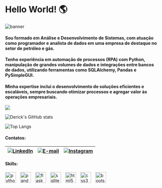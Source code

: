 # Hello World! 🌎

![banner](https://user-images.githubusercontent.com/74038190/240304586-d48893bd-0757-481c-8d7e-ba3e163feae7.png)

#### Sou formado em Análise e Desenvolvimento de Sistemas, com atuação como programador e analista de dados em uma empresa de destaque no setor de petróleo e gás.

#### Tenho experiência em automação de processos (RPA) com Python, manipulação de grandes volumes de dados e integrações entre bancos de dados, utilizando ferramentas como SQLAlchemy, Pandas e PySimpleGUI.

#### Minha expertise inclui o desenvolvimento de soluções eficientes e escaláveis, sempre buscando otimizar processos e agregar valor às operações empresariais.


<img src="https://user-images.githubusercontent.com/74038190/212284100-561aa473-3905-4a80-b561-0d28506553ee.gif"/>

![Derick's GitHub stats](https://github-readme-stats-seven-beta-34.vercel.app/api?username=Deeerick&show_icons=true&theme=radical)

![Top Langs](https://github-readme-stats.vercel.app/api/top-langs/?username=Deeerick&exclude_repo=github-readme-stats)

#### Contatos:
| [![LinkedIn](https://img.shields.io/static/v1?message=LinkedIn&logo=linkedin&label=&color=0077B5&logoColor=white&labelColor=&style=for-the-badge)](https://www.linkedin.com/in/deeerick/) | [![E-mail](https://img.shields.io/static/v1?message=Gmail&logo=gmail&label=&color=D14836&logoColor=white&labelColor=&style=for-the-badge)](mailto:devdeeerick@gmail.com) | [![Instagram](https://img.shields.io/static/v1?message=Instagram&logo=instagram&label=&color=E4405F&logoColor=white&labelColor=&style=for-the-badge)](https://www.instagram.com/_Deeerick) | 
|:--:|:--:|:--:|


<div>
    <h4>Skills:</h4>
    <img style="margin-right:10px" src="https://cdn.jsdelivr.net/gh/devicons/devicon/icons/python/python-original.svg" height="35" alt="python logo" title="Python"/>
    <img style="margin-right:10px" src="https://cdn.jsdelivr.net/gh/devicons/devicon/icons/pandas/pandas-original.svg" height="35" alt="pandas logo" title="Pandas"/>
    <img style="margin-right:10px" src="https://cdn.jsdelivr.net/gh/devicons/devicon/icons/flask/flask-original.svg" height="35" alt="flask logo" title="Flask"/>
    <img style="margin-right:10px" src="https://cdn.jsdelivr.net/gh/devicons/devicon/icons/sqlite/sqlite-original.svg" height="35" alt="sqlite logo" title="SQLite"/>
    <img style="margin-right:10px" src="https://cdn.jsdelivr.net/gh/devicons/devicon/icons/html5/html5-original.svg" height="35" alt="html5 logo" title="HTML"/>
    <img style="margin-right:10px" src="https://cdn.jsdelivr.net/gh/devicons/devicon/icons/css3/css3-original.svg" height="35" alt="css3 logo" title="CSS"/>
    <img style="margin-right:10px" src="https://cdn.jsdelivr.net/gh/devicons/devicon/icons/bootstrap/bootstrap-original.svg" height="35" alt="bootstrap logo" title="Bootstrap"/>
</div>

